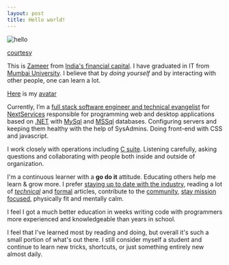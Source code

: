 ```yaml
---
layout: post
title: Hello world!
---
```


![hello](http://ticketsynergy.com/wp-content/uploads/2015/06/Hello-World.png)

[courtesy](http://ticketsynergy.com/2015/06/hello-world/)

This is [Zameer](http://stackoverflow.com/cv/xameeramir) from [India's financial capital](http://www.incredibleindia.org/travel/destination/mumbai/mumbai-introduction). I have graduated in IT from [Mumbai University](http://mu.ac.in). I believe that by *doing yourself* and by interacting with other people, one can learn a lot.

[Here](https://www.gravatar.com/avatar/0964ab778245068b9d910764125004c9) is my [avatar](https://gravatar.com/)

Currently, I’m a [full stack software engineer  and technical evangelist](https://www.linkedin.com/in/xameeramir) for [NextServices](http://www.nextservices.com/) responsible for programming web and desktop applications based on [.NET](https://en.wikipedia.org/wiki/.NET_Framework) with [MySql](https://en.wikipedia.org/wiki/MySQL) and [MSSql](https://en.wikipedia.org/wiki/Microsoft_SQL_Server) databases. Configuring servers and keeping them healthy with the help of SysAdmins. Doing front-end with CSS and javascript.

I work closely with operations including [C suite](http://www.investopedia.com/terms/c/c-suite.asp). Listening carefully, asking questions and collaborating with people both inside and outside of organization.

I'm a continuous learner with a **go do it** attitude. Educating others help me learn & grow more. I prefer [staying up to date with the industry](http://techcrunch.com/), reading a lot of [*technical*](http://blog.codinghorror.com/) and [formal](https://www.themuse.com/) articles, contribute to the [community](https://news.ycombinator.com/), [stay mission focused](http://xameeramir.github.io/), physically fit and mentally calm.

I feel I got a much better education in weeks writing code with programmers more experienced and knowledgeable than years in school.

I feel that I've learned most by reading and doing, but overall it's such a small portion of what's out there. I still consider myself a student and continue to learn new tricks, shortcuts, or just something entirely new almost daily.
